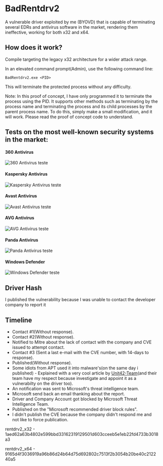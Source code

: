 # BadRentdrv2

A vulnerable driver exploited by me (BYOVD) that is capable of terminating several EDRs and antivirus software in the market, rendering them ineffective, working for both x32 and x64.

## How does it work?

Compile targeting the legacy x32 architecture for a wider attack range.

In an elevated command prompt(Admin), use the following command line:
```
BadRentdrv2.exe <PID>
```
This will terminate the protected process without any difficulty.

Note: In this proof of concept, I have only programmed it to terminate the process using the PID. It supports other methods such as terminating by the process name and terminating the process and its child processes by the parent process name. To do this, simply make a small modification, and it will work. Please read the proof of concept code to understand.

## Tests on the most well-known security systems in the market:

#### 360 Antivirus

![360 Antivirus teste](imgs/teste_poc_360_antivirus.gif)

#### Kaspersky Antivirus

![Kaspersky Antivirus teste](imgs/teste_poc_kaspersky_antivirus.gif)

#### Avast Antivirus

![Avast Antivirus teste](imgs/teste_poc_avast_antivirus.gif)

#### AVG Antivirus

![AVG Antivirus teste](imgs/teste_poc_avg_antivirus.gif)

#### Panda Antivirus

![Panda Antivirus teste](imgs/teste_poc_panda_antivirus.gif)

#### Windows Defender

![Windows Defender teste](imgs/teste_poc_windows_defender_antivirus.gif)

## Driver Hash

I published the vulnerability because I was unable to contact the developer company to report it

## Timeline
- Contact #1(Without response).
- Contact #2(Without response).
- Notified to Mitre about the lack of contact with the company and CVE issued to attempt contact.
- Contact #3 (Sent a last e-mail with the CVE number, with 14-days to response).
- Published(Without response).
- Some idiots from APT used it into malware's(on the same day i published) - Explained with a very cool article by [Unit42-Team](https://unit42.paloaltonetworks.com/agonizing-serpens-targets-israeli-tech-higher-ed-sectors/)(and their team have my respect because investigate and appoint it as a vulnerabilty on the driver too).
- An notification was sent to Microsoft's threat intelligence team.
- Microsoft send back an email thanking about the report.
- Driver and Company Account got blocked by Microsoft Threat Intelligence Team.
- Published on the "Microsoft recommended driver block rules".
- I didn't publish the CVE because the company didn't respond me and not like to force publication.

rentdrv2_x32 - 1aed62a63b4802e599bbd33162319129501d603cceeb5e1eb22fd4733b3018a3

rentdrv2_x64 - 9165d4f3036919a96b86d24b64d75d692802c7513f2b3054b20be40c212240a5
